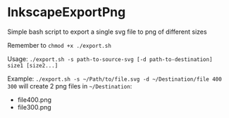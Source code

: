# InkscapeExportPng
Simple bash script to export a single svg file to png of different sizes

Remember to `chmod +x ./export.sh`


Usage: 
`./export.sh -s path-to-source-svg [-d path-to-destination] size1 [size2...]`

Example:
`./export.sh -s ~/Path/to/file.svg -d ~/Destination/file 400 300`
will create 2 png files in `~/Destination`:
- file400.png
- file300.png
